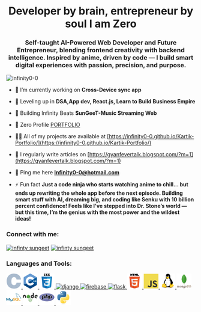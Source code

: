 <h1 align="center">Developer by brain, entrepreneur by soul I am Zero</h1>
<h3 align="center">Self-taught AI-Powered Web Developer and Future Entrepreneur, blending frontend creativity with backend intelligence. Inspired by anime, driven by code — I build smart digital experiences with passion, precision, and purpose.</h3>

<p align="left"> <img src="https://komarev.com/ghpvc/?username=infinity0-0&label=Profile%20views&color=0e75b6&style=flat" alt="infinity0-0" /> </p>

- 🔭 I’m currently working on **Cross-Device sync app**

- 🌱 Leveling up in **DSA,App dev, React.js, Learn to Build Business Empire**

- 👯 Building Infinity Beats **SunGeeT-Music Streaming Web**

- 🤝 Zero Profile [PORTFOLIO](https://infinity0-0.github.io/Kartik-Portfolio/)

- 👨‍💻 All of my projects are available at [https://infinity0-0.github.io/Kartik-Portfolio/](https://infinity0-0.github.io/Kartik-Portfolio/)

- 📝 I regularly write articles on [https://gyanfevertalk.blogspot.com/?m=1](https://gyanfevertalk.blogspot.com/?m=1)

- 📡 Ping me here **Infinity0-0@hotmail.com**

- ⚡ Fun fact **Just a code ninja who starts watching anime to chill... but ends up rewriting the whole app before the next episode. Building smart stuff with AI, dreaming big, and coding like Senku with 10 billion percent confidence! Feels like I’ve stepped into Dr. Stone’s world — but this time, I’m the genius with the most power and the wildest ideas!**

<h3 align="left">Connect with me:</h3>
<p align="left">
<a href="https://twitter.com/infinty sungeet" target="blank"><img align="center" src="https://raw.githubusercontent.com/rahuldkjain/github-profile-readme-generator/master/src/images/icons/Social/twitter.svg" alt="infinty sungeet" height="30" width="40" /></a>
<a href="https://www.youtube.com/c/infinty sungeet" target="blank"><img align="center" src="https://raw.githubusercontent.com/rahuldkjain/github-profile-readme-generator/master/src/images/icons/Social/youtube.svg" alt="infinty sungeet" height="30" width="40" /></a>
</p>

<h3 align="left">Languages and Tools:</h3>
<p align="left"> <a href="https://www.cprogramming.com/" target="_blank" rel="noreferrer"> <img src="https://raw.githubusercontent.com/devicons/devicon/master/icons/c/c-original.svg" alt="c" width="40" height="40"/> </a> <a href="https://www.w3schools.com/cpp/" target="_blank" rel="noreferrer"> <img src="https://raw.githubusercontent.com/devicons/devicon/master/icons/cplusplus/cplusplus-original.svg" alt="cplusplus" width="40" height="40"/> </a> <a href="https://www.w3schools.com/css/" target="_blank" rel="noreferrer"> <img src="https://raw.githubusercontent.com/devicons/devicon/master/icons/css3/css3-original-wordmark.svg" alt="css3" width="40" height="40"/> </a> <a href="https://www.djangoproject.com/" target="_blank" rel="noreferrer"> <img src="https://cdn.worldvectorlogo.com/logos/django.svg" alt="django" width="40" height="40"/> </a> <a href="https://firebase.google.com/" target="_blank" rel="noreferrer"> <img src="https://www.vectorlogo.zone/logos/firebase/firebase-icon.svg" alt="firebase" width="40" height="40"/> </a> <a href="https://flask.palletsprojects.com/" target="_blank" rel="noreferrer"> <img src="https://www.vectorlogo.zone/logos/pocoo_flask/pocoo_flask-icon.svg" alt="flask" width="40" height="40"/> </a> <a href="https://www.w3.org/html/" target="_blank" rel="noreferrer"> <img src="https://raw.githubusercontent.com/devicons/devicon/master/icons/html5/html5-original-wordmark.svg" alt="html5" width="40" height="40"/> </a> <a href="https://developer.mozilla.org/en-US/docs/Web/JavaScript" target="_blank" rel="noreferrer"> <img src="https://raw.githubusercontent.com/devicons/devicon/master/icons/javascript/javascript-original.svg" alt="javascript" width="40" height="40"/> </a> <a href="https://www.linux.org/" target="_blank" rel="noreferrer"> <img src="https://raw.githubusercontent.com/devicons/devicon/master/icons/linux/linux-original.svg" alt="linux" width="40" height="40"/> </a> <a href="https://www.mongodb.com/" target="_blank" rel="noreferrer"> <img src="https://raw.githubusercontent.com/devicons/devicon/master/icons/mongodb/mongodb-original-wordmark.svg" alt="mongodb" width="40" height="40"/> </a> <a href="https://www.mysql.com/" target="_blank" rel="noreferrer"> <img src="https://raw.githubusercontent.com/devicons/devicon/master/icons/mysql/mysql-original-wordmark.svg" alt="mysql" width="40" height="40"/> </a> <a href="https://nodejs.org" target="_blank" rel="noreferrer"> <img src="https://raw.githubusercontent.com/devicons/devicon/master/icons/nodejs/nodejs-original-wordmark.svg" alt="nodejs" width="40" height="40"/> </a> <a href="https://www.php.net" target="_blank" rel="noreferrer"> <img src="https://raw.githubusercontent.com/devicons/devicon/master/icons/php/php-original.svg" alt="php" width="40" height="40"/> </a> <a href="https://www.python.org" target="_blank" rel="noreferrer"> <img src="https://raw.githubusercontent.com/devicons/devicon/master/icons/python/python-original.svg" alt="python" width="40" height="40"/> </a> </p>  
